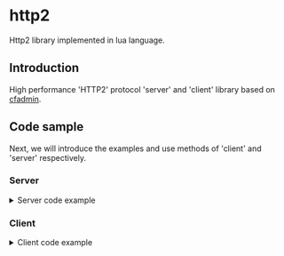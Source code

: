 # http2

  Http2 library implemented in lua language.

## Introduction

  High performance 'HTTP2' protocol 'server' and 'client' library based on [cfadmin](https://cfadmin.cn/).

## Code sample

  Next, we will introduce the examples and use methods of 'client' and 'server' respectively.

### Server

<details>
  <summary>Server code example</summary>

```lua
require "utils"

local httpd = require "lua-http2.httpd"

local h2 = httpd:new()

-- 注册路由
h2:route("/", function (req, resp)
  var_dump(req)
  resp['body'] = "Loging."
end)

-- 静态文件路由
h2:static("static")

-- -- 关闭请求日志
-- h2:nolog()

h2:listen("localhost", 80)

h2:run()
```

```bash
[candy@MacBookPro:~/Documents/cfadmin] $ ./cfadmin
[2021/04/19 20:24:19] [INFO] h2 listen: 0.0.0.0:80
[2021/04/19 20:24:19] [INFO] h2 Web Server Running...
{
      ["headers"] = {
            ["host"] = "127.0.0.1",
            [":scheme"] = "http",
            ["origin"] = "127.0.0.1",
            ["accept"] = "*/*",
            ["user-agent"] = "Mozilla/5.0 (Macintosh; Intel Mac OS X 10_15_2) AppleWebKit/537.36 (KHTML, like Gecko) Chrome/81.0.4044.138 Safari/537.36",
            [":path"] = "/",
            [":authority"] = "127.0.0.1",
            [":method"] = "GET",
            ["accept-encoding"] = "gzip, deflate, identity",
      },
}
[2021/04/19 20:24:28] - 127.0.0.1 - 127.0.0.1 - / - GET - 200 - req_time: 0.000029/Sec
```
</details>


### Client

<details>
  <summary>Client code example</summary>

```lua
require "utils"

local httpc = require "lua-http2.httpc"

-- 创建对象
local hc = httpc:new { domain = "http://127.0.0.1/" }

-- 连接到服务器
if not hc:connect() then
  return print("连接失败")
end

-- 发送请求
local opt, errinfo = hc:request("/", "GET")
if not opt then
  return print(false, errinfo)
end

var_dump(opt)
```

```bash
[candy@MacBookPro:~/Documents/cfadmin] $ ./cfadmin
{
      ["headers"] = {
            ["content-type"] = "text/html; charset=utf-8",
            ["server"] = "cfadmin/0.1",
            ["date"] = "Mon, 19 Apr 2021 20:24:28 GMT",
            [":status"] = "200",
      },
      ["body"] = "Loging.",
}
```

</details>